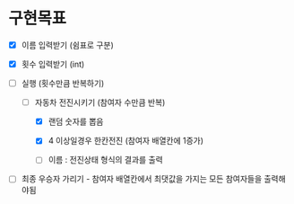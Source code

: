 # 구현목표

- [x] 이름 입력받기 (쉼표로 구분)

- [x] 횟수 입력받기 (int)

- [ ] 실행 (횟수만큼 반복하기)
  
  - [ ] 자동차 전진시키기 (참여자 수만큼 반복)
    
    - [x] 랜덤 숫자를 뽑음
    
    - [x] 4 이상일경우 한칸전진 (참여자 배열칸에 1증가)
    
    - [ ] 이름 : 전진상태 형식의 결과를 출력

- [ ] 최종 우승자 가리기 - 참여자 배열칸에서 최댓값을 가지는 모든 참여자들을 출력해야됨
